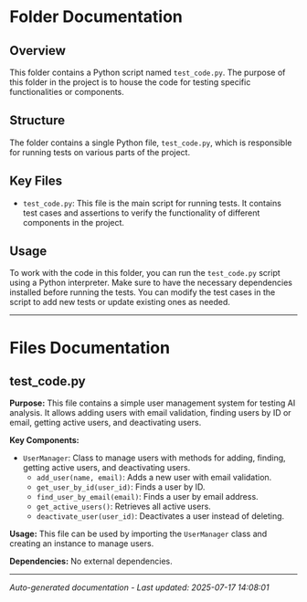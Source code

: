 # Folder Documentation

## Overview
This folder contains a Python script named `test_code.py`. The purpose of this folder in the project is to house the code for testing specific functionalities or components.

## Structure
The folder contains a single Python file, `test_code.py`, which is responsible for running tests on various parts of the project.

## Key Files
- `test_code.py`: This file is the main script for running tests. It contains test cases and assertions to verify the functionality of different components in the project.

## Usage
To work with the code in this folder, you can run the `test_code.py` script using a Python interpreter. Make sure to have the necessary dependencies installed before running the tests. You can modify the test cases in the script to add new tests or update existing ones as needed.

---

# Files Documentation

## test_code.py

**Purpose:** This file contains a simple user management system for testing AI analysis. It allows adding users with email validation, finding users by ID or email, getting active users, and deactivating users.

**Key Components:**
- `UserManager`: Class to manage users with methods for adding, finding, getting active users, and deactivating users.
  - `add_user(name, email)`: Adds a new user with email validation.
  - `get_user_by_id(user_id)`: Finds a user by ID.
  - `find_user_by_email(email)`: Finds a user by email address.
  - `get_active_users()`: Retrieves all active users.
  - `deactivate_user(user_id)`: Deactivates a user instead of deleting.

**Usage:** This file can be used by importing the `UserManager` class and creating an instance to manage users.

**Dependencies:** No external dependencies.

---
*Auto-generated documentation - Last updated: 2025-07-17 14:08:01*
